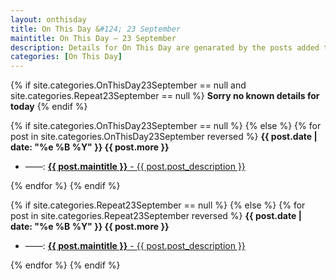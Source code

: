 ```yaml
---
layout: onthisday
title: On This Day &#124; 23 September
maintitle: On This Day — 23 September
description: Details for On This Day are genarated by the posts added to the website so the content is subject to changes/updates over time.
categories: [On This Day]
---
```


{% if site.categories.OnThisDay23September == null and site.categories.Repeat23September == null %}
<strong>Sorry no known details for today</strong>
{% endif %}

{% if site.categories.OnThisDay23September == null %}
{% else %}
{% for post in site.categories.OnThisDay23September reversed %}
<strong>{{ post.date | date: "%e %B %Y" }} {{ post.more }}</strong>
<ul>
<li> ——: <a href="{{ post.url }}"><strong>{{ post.maintitle }}</strong> - {{ post.post_description }}</a></li>
</ul>
{% endfor %}
{% endif %}

{% if site.categories.Repeat23September == null %}
{% else %}
{% for post in site.categories.Repeat23September reversed %}
<strong>{{ post.date | date: "%e %B %Y" }} {{ post.more }}</strong>
<ul>
<li> ——: <a href="{{ post.url }}"><strong>{{ post.maintitle }}</strong> - {{ post.post_description }}</a></li>
</ul>
{% endfor %}
{% endif %}
